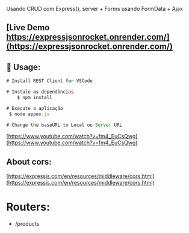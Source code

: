 Usando CRUD com Express(), server + Forms usando FormData + Ajax

## [Live Demo https://expressjsonrocket.onrender.com/](https://expressjsonrocket.onrender.com/)

## :rocket: Usage:

```js
# Install REST Client for VSCode

# Instale as dependências
    $ npm install

# Execute a aplicação
 $ node appex.js

# Change the baseURL to Local ou Server URL
```

[https://www.youtube.com/watch?v=fm4_EuCsQwg](https://www.youtube.com/watch?v=fm4_EuCsQwg)

## About cors:

[https://expressjs.com/en/resources/middleware/cors.html](https://expressjs.com/en/resources/middleware/cors.html)

# Routers:

- /products
